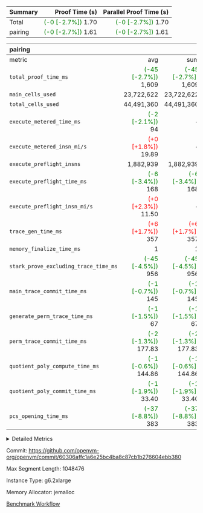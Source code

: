 | Summary | Proof Time (s) | Parallel Proof Time (s) |
|:---|---:|---:|
| Total | <span style='color: green'>(-0 [-2.7%])</span> 1.70 | <span style='color: green'>(-0 [-2.7%])</span> 1.70 |
| pairing | <span style='color: green'>(-0 [-2.7%])</span> 1.61 | <span style='color: green'>(-0 [-2.7%])</span> 1.61 |


| pairing |||||
|:---|---:|---:|---:|---:|
|metric|avg|sum|max|min|
| `total_proof_time_ms ` | <span style='color: green'>(-45 [-2.7%])</span> 1,609 | <span style='color: green'>(-45 [-2.7%])</span> 1,609 | <span style='color: green'>(-45 [-2.7%])</span> 1,609 | <span style='color: green'>(-45 [-2.7%])</span> 1,609 |
| `main_cells_used     ` |  23,722,622 |  23,722,622 |  23,722,622 |  23,722,622 |
| `total_cells_used    ` |  44,491,360 |  44,491,360 |  44,491,360 |  44,491,360 |
| `execute_metered_time_ms` | <span style='color: green'>(-2 [-2.1%])</span> 94 | -          | -          | -          |
| `execute_metered_insn_mi/s` | <span style='color: red'>(+0 [+1.8%])</span> 19.89 | -          | <span style='color: red'>(+0 [+1.8%])</span> 19.89 | <span style='color: red'>(+0 [+1.8%])</span> 19.89 |
| `execute_preflight_insns` |  1,882,939 |  1,882,939 |  1,882,939 |  1,882,939 |
| `execute_preflight_time_ms` | <span style='color: green'>(-6 [-3.4%])</span> 168 | <span style='color: green'>(-6 [-3.4%])</span> 168 | <span style='color: green'>(-6 [-3.4%])</span> 168 | <span style='color: green'>(-6 [-3.4%])</span> 168 |
| `execute_preflight_insn_mi/s` | <span style='color: red'>(+0 [+2.3%])</span> 11.50 | -          | <span style='color: red'>(+0 [+2.3%])</span> 11.50 | <span style='color: red'>(+0 [+2.3%])</span> 11.50 |
| `trace_gen_time_ms   ` | <span style='color: red'>(+6 [+1.7%])</span> 357 | <span style='color: red'>(+6 [+1.7%])</span> 357 | <span style='color: red'>(+6 [+1.7%])</span> 357 | <span style='color: red'>(+6 [+1.7%])</span> 357 |
| `memory_finalize_time_ms` |  1 |  1 |  1 |  1 |
| `stark_prove_excluding_trace_time_ms` | <span style='color: green'>(-45 [-4.5%])</span> 956 | <span style='color: green'>(-45 [-4.5%])</span> 956 | <span style='color: green'>(-45 [-4.5%])</span> 956 | <span style='color: green'>(-45 [-4.5%])</span> 956 |
| `main_trace_commit_time_ms` | <span style='color: green'>(-1 [-0.7%])</span> 145 | <span style='color: green'>(-1 [-0.7%])</span> 145 | <span style='color: green'>(-1 [-0.7%])</span> 145 | <span style='color: green'>(-1 [-0.7%])</span> 145 |
| `generate_perm_trace_time_ms` | <span style='color: green'>(-1 [-1.5%])</span> 67 | <span style='color: green'>(-1 [-1.5%])</span> 67 | <span style='color: green'>(-1 [-1.5%])</span> 67 | <span style='color: green'>(-1 [-1.5%])</span> 67 |
| `perm_trace_commit_time_ms` | <span style='color: green'>(-2 [-1.3%])</span> 177.83 | <span style='color: green'>(-2 [-1.3%])</span> 177.83 | <span style='color: green'>(-2 [-1.3%])</span> 177.83 | <span style='color: green'>(-2 [-1.3%])</span> 177.83 |
| `quotient_poly_compute_time_ms` | <span style='color: green'>(-1 [-0.6%])</span> 144.86 | <span style='color: green'>(-1 [-0.6%])</span> 144.86 | <span style='color: green'>(-1 [-0.6%])</span> 144.86 | <span style='color: green'>(-1 [-0.6%])</span> 144.86 |
| `quotient_poly_commit_time_ms` | <span style='color: green'>(-1 [-1.9%])</span> 33.40 | <span style='color: green'>(-1 [-1.9%])</span> 33.40 | <span style='color: green'>(-1 [-1.9%])</span> 33.40 | <span style='color: green'>(-1 [-1.9%])</span> 33.40 |
| `pcs_opening_time_ms ` | <span style='color: green'>(-37 [-8.8%])</span> 383 | <span style='color: green'>(-37 [-8.8%])</span> 383 | <span style='color: green'>(-37 [-8.8%])</span> 383 | <span style='color: green'>(-37 [-8.8%])</span> 383 |



<details>
<summary>Detailed Metrics</summary>

|  | memory_to_vec_partition_time_ms | keygen_time_ms | app proof_time_ms |
| --- | --- | --- |
|  | 58 | 2,248 | 1,938 | 

| group | prove_segment_time_ms | memory_to_vec_partition_time_ms | fri.log_blowup | execute_metered_time_ms | execute_metered_insns | execute_metered_insn_mi/s | compute_user_public_values_proof_time_ms |
| --- | --- | --- | --- | --- | --- | --- | --- |
| pairing | 1,609 | 41 | 1 | 94 | 1,882,939 | 19.89 | 218 | 

| group | air_name | quotient_deg | interactions | constraints |
| --- | --- | --- | --- | --- |
| pairing | AccessAdapterAir<16> | 2 | 5 | 12 | 
| pairing | AccessAdapterAir<2> | 2 | 5 | 12 | 
| pairing | AccessAdapterAir<32> | 2 | 5 | 12 | 
| pairing | AccessAdapterAir<4> | 2 | 5 | 12 | 
| pairing | AccessAdapterAir<8> | 2 | 5 | 12 | 
| pairing | BitwiseOperationLookupAir<8> | 2 | 2 | 4 | 
| pairing | MemoryMerkleAir<8> | 2 | 4 | 39 | 
| pairing | PersistentBoundaryAir<8> | 2 | 3 | 7 | 
| pairing | PhantomAir | 2 | 3 | 5 | 
| pairing | Poseidon2PeripheryAir<BabyBearParameters>, 1> | 2 | 1 | 286 | 
| pairing | ProgramAir | 1 | 1 | 4 | 
| pairing | RangeTupleCheckerAir<2> | 1 | 1 | 4 | 
| pairing | Rv32HintStoreAir | 2 | 18 | 28 | 
| pairing | VariableRangeCheckerAir | 1 | 1 | 4 | 
| pairing | VmAirWrapper<Rv32BaseAluAdapterAir, BaseAluCoreAir<4, 8> | 2 | 20 | 37 | 
| pairing | VmAirWrapper<Rv32BaseAluAdapterAir, LessThanCoreAir<4, 8> | 2 | 18 | 40 | 
| pairing | VmAirWrapper<Rv32BaseAluAdapterAir, ShiftCoreAir<4, 8> | 2 | 24 | 91 | 
| pairing | VmAirWrapper<Rv32BranchAdapterAir, BranchEqualCoreAir<4> | 2 | 11 | 20 | 
| pairing | VmAirWrapper<Rv32BranchAdapterAir, BranchLessThanCoreAir<4, 8> | 2 | 13 | 35 | 
| pairing | VmAirWrapper<Rv32CondRdWriteAdapterAir, Rv32JalLuiCoreAir> | 2 | 10 | 18 | 
| pairing | VmAirWrapper<Rv32IsEqualModAdapterAir<2, 1, 32, 32>, ModularIsEqualCoreAir<32, 4, 8> | 2 | 25 | 225 | 
| pairing | VmAirWrapper<Rv32JalrAdapterAir, Rv32JalrCoreAir> | 2 | 16 | 20 | 
| pairing | VmAirWrapper<Rv32LoadStoreAdapterAir, LoadSignExtendCoreAir<4, 8> | 2 | 18 | 33 | 
| pairing | VmAirWrapper<Rv32LoadStoreAdapterAir, LoadStoreCoreAir<4> | 2 | 17 | 40 | 
| pairing | VmAirWrapper<Rv32MultAdapterAir, DivRemCoreAir<4, 8> | 2 | 25 | 84 | 
| pairing | VmAirWrapper<Rv32MultAdapterAir, MulHCoreAir<4, 8> | 2 | 24 | 31 | 
| pairing | VmAirWrapper<Rv32MultAdapterAir, MultiplicationCoreAir<4, 8> | 2 | 19 | 19 | 
| pairing | VmAirWrapper<Rv32RdWriteAdapterAir, Rv32AuipcCoreAir> | 2 | 12 | 14 | 
| pairing | VmAirWrapper<Rv32VecHeapAdapterAir<1, 2, 2, 32, 32>, FieldExpressionCoreAir> | 2 | 415 | 480 | 
| pairing | VmAirWrapper<Rv32VecHeapAdapterAir<2, 1, 1, 32, 32>, FieldExpressionCoreAir> | 2 | 158 | 190 | 
| pairing | VmAirWrapper<Rv32VecHeapAdapterAir<2, 2, 2, 32, 32>, FieldExpressionCoreAir> | 2 | 428 | 457 | 
| pairing | VmConnectorAir | 2 | 5 | 11 | 

| group | air_name | segment | rows | prep_cols | perm_cols | main_cols | cells |
| --- | --- | --- | --- | --- | --- | --- | --- |
| pairing | AccessAdapterAir<16> | 0 | 262,144 |  | 16 | 25 | 10,747,904 | 
| pairing | AccessAdapterAir<32> | 0 | 131,072 |  | 16 | 41 | 7,471,104 | 
| pairing | AccessAdapterAir<8> | 0 | 524,288 |  | 16 | 17 | 17,301,504 | 
| pairing | BitwiseOperationLookupAir<8> | 0 | 65,536 | 3 | 8 | 2 | 655,360 | 
| pairing | MemoryMerkleAir<8> | 0 | 32,768 |  | 16 | 32 | 1,572,864 | 
| pairing | PersistentBoundaryAir<8> | 0 | 32,768 |  | 12 | 20 | 1,048,576 | 
| pairing | PhantomAir | 0 | 1 |  | 12 | 6 | 18 | 
| pairing | Poseidon2PeripheryAir<BabyBearParameters>, 1> | 0 | 32,768 |  | 8 | 300 | 10,092,544 | 
| pairing | ProgramAir | 0 | 32,768 |  | 8 | 10 | 589,824 | 
| pairing | RangeTupleCheckerAir<2> | 0 | 524,288 | 2 | 8 | 1 | 4,718,592 | 
| pairing | Rv32HintStoreAir | 0 | 256 |  | 44 | 32 | 19,456 | 
| pairing | VariableRangeCheckerAir | 0 | 262,144 | 2 | 8 | 1 | 2,359,296 | 
| pairing | VmAirWrapper<Rv32BaseAluAdapterAir, BaseAluCoreAir<4, 8> | 0 | 1,048,576 |  | 52 | 36 | 92,274,688 | 
| pairing | VmAirWrapper<Rv32BaseAluAdapterAir, LessThanCoreAir<4, 8> | 0 | 65,536 |  | 40 | 37 | 5,046,272 | 
| pairing | VmAirWrapper<Rv32BaseAluAdapterAir, ShiftCoreAir<4, 8> | 0 | 2,048 |  | 52 | 53 | 215,040 | 
| pairing | VmAirWrapper<Rv32BranchAdapterAir, BranchEqualCoreAir<4> | 0 | 262,144 |  | 28 | 26 | 14,155,776 | 
| pairing | VmAirWrapper<Rv32BranchAdapterAir, BranchLessThanCoreAir<4, 8> | 0 | 131,072 |  | 32 | 32 | 8,388,608 | 
| pairing | VmAirWrapper<Rv32CondRdWriteAdapterAir, Rv32JalLuiCoreAir> | 0 | 8,192 |  | 28 | 18 | 376,832 | 
| pairing | VmAirWrapper<Rv32IsEqualModAdapterAir<2, 1, 32, 32>, ModularIsEqualCoreAir<32, 4, 8> | 0 | 32 |  | 56 | 166 | 7,104 | 
| pairing | VmAirWrapper<Rv32JalrAdapterAir, Rv32JalrCoreAir> | 0 | 65,536 |  | 36 | 28 | 4,194,304 | 
| pairing | VmAirWrapper<Rv32LoadStoreAdapterAir, LoadStoreCoreAir<4> | 0 | 1,048,576 |  | 52 | 41 | 97,517,568 | 
| pairing | VmAirWrapper<Rv32MultAdapterAir, MulHCoreAir<4, 8> | 0 | 256 |  | 72 | 39 | 28,416 | 
| pairing | VmAirWrapper<Rv32MultAdapterAir, MultiplicationCoreAir<4, 8> | 0 | 512 |  | 52 | 31 | 42,496 | 
| pairing | VmAirWrapper<Rv32RdWriteAdapterAir, Rv32AuipcCoreAir> | 0 | 32,768 |  | 28 | 20 | 1,572,864 | 
| pairing | VmAirWrapper<Rv32VecHeapAdapterAir<2, 1, 1, 32, 32>, FieldExpressionCoreAir> | 0 | 1,024 |  | 320 | 263 | 596,992 | 
| pairing | VmAirWrapper<Rv32VecHeapAdapterAir<2, 2, 2, 32, 32>, FieldExpressionCoreAir> | 0 | 16,384 |  | 604 | 497 | 18,038,784 | 
| pairing | VmConnectorAir | 0 | 2 | 1 | 16 | 5 | 42 | 

| group | segment | trace_gen_time_ms | total_proof_time_ms | total_cells_used | total_cells | system_trace_gen_time_ms | stark_prove_excluding_trace_time_ms | single_trace_gen_time_ms | quotient_poly_compute_time_ms | quotient_poly_commit_time_ms | query phase_time_ms | perm_trace_commit_time_ms | pcs_opening_time_ms | partially_prove_time_ms | open_time_ms | memory_finalize_time_ms | main_trace_commit_time_ms | main_cells_used | generate_perm_trace_time_ms | execute_preflight_time_ms | execute_preflight_insns | execute_preflight_insn_mi/s | evaluate matrix_time_ms | eval_and_commit_quotient_time_ms | build fri inputs_time_ms | OpeningProverGpu::open_time_ms |
| --- | --- | --- | --- | --- | --- | --- | --- | --- | --- | --- | --- | --- | --- | --- | --- | --- | --- | --- | --- | --- | --- | --- | --- | --- | --- | --- |
| pairing | 0 | 357 | 1,609 | 44,491,360 | 304,931,516 | 357 | 956 | 0 | 144.86 | 33.40 | 7 | 177.83 | 383 | 247 | 383 | 1 | 145 | 23,722,622 | 67 | 168 | 1,882,939 | 11.50 | 39 | 179 | 3 | 383 | 

| group | segment | trace_height_constraint | weighted_sum | threshold |
| --- | --- | --- | --- | --- |
| pairing | 0 | 0 | 5,382,342 | 2,013,265,921 | 
| pairing | 0 | 1 | 18,152,512 | 2,013,265,921 | 
| pairing | 0 | 2 | 2,691,171 | 2,013,265,921 | 
| pairing | 0 | 3 | 25,000,068 | 2,013,265,921 | 
| pairing | 0 | 4 | 131,072 | 2,013,265,921 | 
| pairing | 0 | 5 | 65,536 | 2,013,265,921 | 
| pairing | 0 | 6 | 6,016,192 | 2,013,265,921 | 
| pairing | 0 | 7 | 4,096 | 2,013,265,921 | 
| pairing | 0 | 8 | 58,426,029 | 2,013,265,921 | 

</details>


Commit: https://github.com/openvm-org/openvm/commit/60306affc1a6e25bc4ba8c87cb1b276604ebb380

Max Segment Length: 1048476

Instance Type: g6.2xlarge

Memory Allocator: jemalloc

[Benchmark Workflow](https://github.com/openvm-org/openvm/actions/runs/17211288086)
